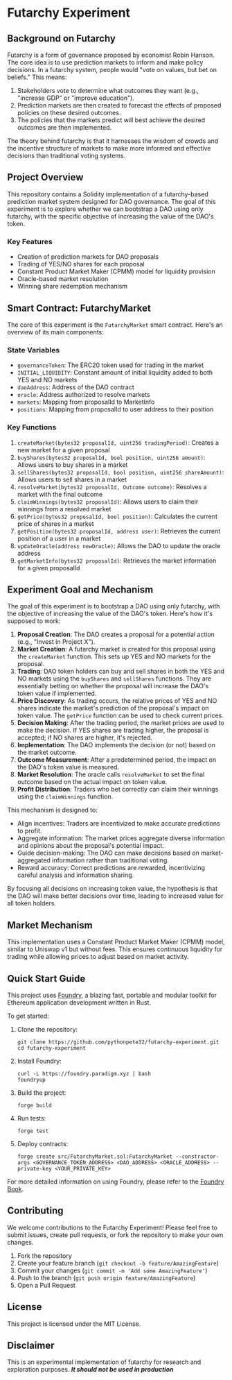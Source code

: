 # Futarchy Experiment

## Background on Futarchy

Futarchy is a form of governance proposed by economist Robin Hanson. The core idea is to use prediction markets to inform and make policy decisions. In a futarchy system, people would "vote on values, but bet on beliefs." This means:

1. Stakeholders vote to determine what outcomes they want (e.g., "increase GDP" or "improve education").
2. Prediction markets are then created to forecast the effects of proposed policies on these desired outcomes.
3. The policies that the markets predict will best achieve the desired outcomes are then implemented.

The theory behind futarchy is that it harnesses the wisdom of crowds and the incentive structure of markets to make more informed and effective decisions than traditional voting systems.

## Project Overview

This repository contains a Solidity implementation of a futarchy-based prediction market system designed for DAO governance. The goal of this experiment is to explore whether we can bootstrap a DAO using only futarchy, with the specific objective of increasing the value of the DAO's token.

### Key Features

- Creation of prediction markets for DAO proposals
- Trading of YES/NO shares for each proposal
- Constant Product Market Maker (CPMM) model for liquidity provision
- Oracle-based market resolution
- Winning share redemption mechanism

## Smart Contract: FutarchyMarket

The core of this experiment is the `FutarchyMarket` smart contract. Here's an overview of its main components:

### State Variables

- `governanceToken`: The ERC20 token used for trading in the market
- `INITIAL_LIQUIDITY`: Constant amount of initial liquidity added to both YES and NO markets
- `daoAddress`: Address of the DAO contract
- `oracle`: Address authorized to resolve markets
- `markets`: Mapping from proposalId to MarketInfo
- `positions`: Mapping from proposalId to user address to their position

### Key Functions

1. `createMarket(bytes32 proposalId, uint256 tradingPeriod)`: Creates a new market for a given proposal
2. `buyShares(bytes32 proposalId, bool position, uint256 amount)`: Allows users to buy shares in a market
3. `sellShares(bytes32 proposalId, bool position, uint256 shareAmount)`: Allows users to sell shares in a market
4. `resolveMarket(bytes32 proposalId, Outcome outcome)`: Resolves a market with the final outcome
5. `claimWinnings(bytes32 proposalId)`: Allows users to claim their winnings from a resolved market
6. `getPrice(bytes32 proposalId, bool position)`: Calculates the current price of shares in a market
7. `getPosition(bytes32 proposalId, address user)`: Retrieves the current position of a user in a market
8. `updateOracle(address newOracle)`: Allows the DAO to update the oracle address
9. `getMarketInfo(bytes32 proposalId)`: Retrieves the market information for a given proposalId

## Experiment Goal and Mechanism

The goal of this experiment is to bootstrap a DAO using only futarchy, with the objective of increasing the value of the DAO's token. Here's how it's supposed to work:

1. **Proposal Creation**: The DAO creates a proposal for a potential action (e.g., "Invest in Project X").
2. **Market Creation**: A futarchy market is created for this proposal using the `createMarket` function. This sets up YES and NO markets for the proposal.
3. **Trading**: DAO token holders can buy and sell shares in both the YES and NO markets using the `buyShares` and `sellShares` functions. They are essentially betting on whether the proposal will increase the DAO's token value if implemented.
4. **Price Discovery**: As trading occurs, the relative prices of YES and NO shares indicate the market's prediction of the proposal's impact on token value. The `getPrice` function can be used to check current prices.
5. **Decision Making**: After the trading period, the market prices are used to make the decision. If YES shares are trading higher, the proposal is accepted; if NO shares are higher, it's rejected.
6. **Implementation**: The DAO implements the decision (or not) based on the market outcome.
7. **Outcome Measurement**: After a predetermined period, the impact on the DAO's token value is measured.
8. **Market Resolution**: The oracle calls `resolveMarket` to set the final outcome based on the actual impact on token value.
9. **Profit Distribution**: Traders who bet correctly can claim their winnings using the `claimWinnings` function.

This mechanism is designed to:
- Align incentives: Traders are incentivized to make accurate predictions to profit.
- Aggregate information: The market prices aggregate diverse information and opinions about the proposal's potential impact.
- Guide decision-making: The DAO can make decisions based on market-aggregated information rather than traditional voting.
- Reward accuracy: Correct predictions are rewarded, incentivizing careful analysis and information sharing.

By focusing all decisions on increasing token value, the hypothesis is that the DAO will make better decisions over time, leading to increased value for all token holders.

## Market Mechanism

This implementation uses a Constant Product Market Maker (CPMM) model, similar to Uniswap v1 but without fees. This ensures continuous liquidity for trading while allowing prices to adjust based on market activity.

## Quick Start Guide

This project uses [Foundry](https://book.getfoundry.sh/), a blazing fast, portable and modular toolkit for Ethereum application development written in Rust.

To get started:

1. Clone the repository:
   ```
   git clone https://github.com/pythonpete32/futarchy-experiment.git
   cd futarchy-experiment
   ```

2. Install Foundry:
   ```
   curl -L https://foundry.paradigm.xyz | bash
   foundryup
   ```

3. Build the project:
   ```
   forge build
   ```

4. Run tests:
   ```
   forge test
   ```

5. Deploy contracts:
   ```
   forge create src/FutarchyMarket.sol:FutarchyMarket --constructor-args <GOVERNANCE_TOKEN_ADDRESS> <DAO_ADDRESS> <ORACLE_ADDRESS> --private-key <YOUR_PRIVATE_KEY>
   ```

For more detailed information on using Foundry, please refer to the [Foundry Book](https://book.getfoundry.sh/).

## Contributing

We welcome contributions to the Futarchy Experiment! Please feel free to submit issues, create pull requests, or fork the repository to make your own changes.

1. Fork the repository
2. Create your feature branch (`git checkout -b feature/AmazingFeature`)
3. Commit your changes (`git commit -m 'Add some AmazingFeature'`)
4. Push to the branch (`git push origin feature/AmazingFeature`)
5. Open a Pull Request

## License

This project is licensed under the MIT License.

## Disclaimer

This is an experimental implementation of futarchy for research and exploration purposes. ***It should not be used in production***